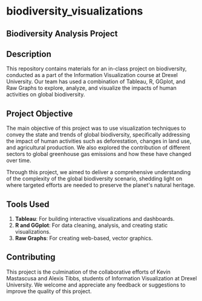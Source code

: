 # biodiversity_visualizations
## Biodiversity Analysis Project

## Description
This repository contains materials for an in-class project on biodiversity, conducted as a part of the Information Visualization course at Drexel University. Our team has used a combination of Tableau, R, GGplot, and Raw Graphs to explore, analyze, and visualize the impacts of human activities on global biodiversity.

## Project Objective
The main objective of this project was to use visualization techniques to convey the state and trends of global biodiversity, specifically addressing the impact of human activities such as deforestation, changes in land use, and agricultural production. We also explored the contribution of different sectors to global greenhouse gas emissions and how these have changed over time.

Through this project, we aimed to deliver a comprehensive understanding of the complexity of the global biodiversity scenario, shedding light on where targeted efforts are needed to preserve the planet's natural heritage.

## Tools Used
1. **Tableau**: For building interactive visualizations and dashboards.
2. **R and GGplot**: For data cleaning, analysis, and creating static visualizations.
3. **Raw Graphs**: For creating web-based, vector graphics.

## Contributing
This project is the culmination of the collaborative efforts of Kevin Mastascusa and Alexis Tibbs, students of Information Visualization at Drexel University. We welcome and appreciate any feedback or suggestions to improve the quality of this project.
